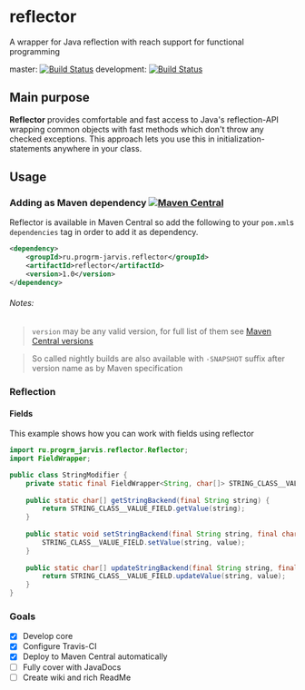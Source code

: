 # reflector
A wrapper for Java reflection with reach support for functional programming

master: 
[![Build Status](https://travis-ci.org/JarvisCraft/reflector.svg?branch=master)](https://travis-ci.org/JarvisCraft/reflector) 
development: 
[![Build Status](https://travis-ci.org/JarvisCraft/reflector.svg?branch=development)](https://travis-ci.org/JarvisCraft/reflector)
## Main purpose
**Reflector** provides comfortable and fast access to Java's reflection-API wrapping common objects with fast methods
which don't throw any checked exceptions. This approach lets you use this in initialization-statements anywhere in your class.
## Usage
### Adding as Maven dependency [![Maven Central](https://img.shields.io/maven-central/v/ru.progrm-jarvis.reflector/reflector.svg)](https://mvnrepository.com/artifact/ru.progrm-jarvis.reflector/reflector/)
Reflector is available in Maven Central so add the following to your `pom.xml`s `dependencies` tag in order to add it as dependency.
```xml
<dependency>
    <groupId>ru.progrm-jarvis.reflector</groupId>
    <artifactId>reflector</artifactId>
    <version>1.0</version>
</dependency>
```
###### Notes:
>`version` may be any valid version, for full list of them
see [Maven Central versions](https://mvnrepository.com/artifact/ru.progrm-jarvis.reflector/reflector/)

>So called nightly builds are also available with `-SNAPSHOT` suffix after version name as by Maven specification
### Reflection
#### Fields
This example shows how you can work with fields using reflector
```java
import ru.progrm_jarvis.reflector.Reflector;
import FieldWrapper;

public class StringModifier {
    private static final FieldWrapper<String, char[]> STRING_CLASS__VALUE_FIELD = Reflector.getField(String.class, "value");
    
    public static char[] getStringBackend(final String string) {
        return STRING_CLASS__VALUE_FIELD.getValue(string);
    }
    
    public static void setStringBackend(final String string, final char[] value) {
        STRING_CLASS__VALUE_FIELD.setValue(string, value);
    }
    
    public static char[] updateStringBackend(final String string, final char[] value) {
        return STRING_CLASS__VALUE_FIELD.updateValue(string, value);
    }
}
```
### Goals
- [x] Develop core
- [x] Configure Travis-CI
- [x] Deploy to Maven Central automatically
- [ ] Fully cover with JavaDocs
- [ ] Create wiki and rich ReadMe

